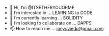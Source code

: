 - 👋 Hi, I’m @ITSETHERYOUORME
- 👀 I’m interested in ... LEARNING to CODE
- 🌱 I’m currently learning ... SOLIDITY 
- 💞️ I’m looking to collaborate on ... DAPPS
- 📫 How to reach me ... joeyoviedo@gmail.com

<!---
ITSETHERYOUORME/ITSETHERYOUORME is a ✨ special ✨ repository because its `README.md` (this file) appears on your GitHub profile.
You can click the Preview link to take a look at your changes.
--->
